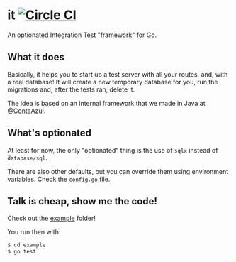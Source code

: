 # it [![Circle CI](https://circleci.com/gh/caarlos0/it.svg?style=svg)](https://circleci.com/gh/caarlos0/it)

An optionated Integration Test "framework" for Go.

## What it does

Basically, it helps you to start up a test server with all your routes, and,
with a real database! It will create a new temporary database for you, run
the migrations and, after the tests ran, delete it.

The idea is based on an internal framework that we made in Java at
[@ContaAzul](http://github.com/ContaAzul).

## What's optionated

At least for now, the only "optionated" thing is the use of `sqlx` instead
of `database/sql`.

There are also other defaults, but you can override them using environment
variables. Check the [`config.go` file](/base/config.go).

## Talk is cheap, show me the code!

Check out the [example](/example) folder!

You run then with:

```sh
$ cd example
$ go test
```

